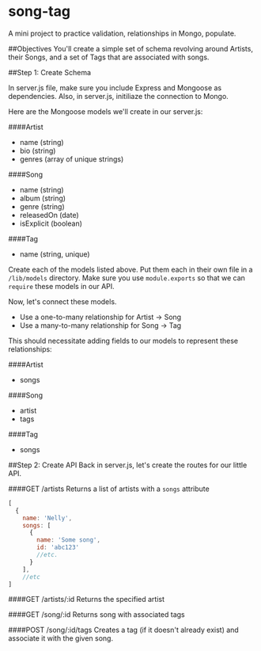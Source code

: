 song-tag
========

A mini project to practice validation, relationships in Mongo, populate.

##Objectives
You'll create a simple set of schema revolving around Artists, their Songs, and a set of Tags that are associated with songs.

##Step 1: Create Schema

In server.js file, make sure you include Express and Mongoose as dependencies. Also, in server.js, initiliaze the connection to Mongo.

Here are the Mongoose models we'll create in our server.js:

####Artist
 * name (string)
 * bio (string)
 * genres (array of unique strings)

####Song
 * name (string)
 * album (string)
 * genre (string)
 * releasedOn (date)
 * isExplicit (boolean)

####Tag
 * name (string, unique)

Create each of the models listed above. Put them each in their own file in a `/lib/models` directory. Make sure you use `module.exports` so that we can `require` these models in our API.

Now, let's connect these models. 

* Use a one-to-many relationship for Artist -> Song
* Use a many-to-many relationship for Song -> Tag

This should necessitate adding fields to our models to represent these relationships:

####Artist
* songs

####Song
* artist
* tags

####Tag
* songs

##Step 2: Create API
Back in server.js, let's create the routes for our little API.

####GET /artists
Returns a list of artists with a `songs` attribute

```javascript
[
  {
    name: 'Nelly',
    songs: [
      {
        name: 'Some song',
        id: 'abc123'
        //etc.
      }
    ],
    //etc
]
```

####GET /artists/:id
Returns the specified artist

####GET /song/:id
Returns song with associated tags

####POST /song/:id/tags
Creates a tag (if it doesn't already exist) and associate it with the given song.
